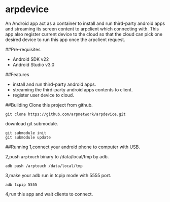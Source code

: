 # arpdevice

An Android app act as a container to install and run third-party android apps and streaming its screen content to arpclient which connecting with. This app also register current device to the cloud so that the cloud can pick one desired device to run this app once the arpclient request.

##Pre-requisites

* Android SDK v22
* Android Studio v3.0

##Features

*  install and run third-party android apps.
*  streaming the third-party android apps contents to client.
*  register user device to cloud.

##Building
Clone this project from github.

```
git clone https://github.com/arpnetwork/arpdevice.git

```
download git submodule.

```
git submodule init
git submodule update

```

##Running
1,connect your android phone to computer with USB.

2,push `arptouch` binary to /data/local/tmp by adb.

```
adb push /arptouch /data/local/tmp
```

3,make your adb run in tcpip mode with 5555 port.
```
adb tcpip 5555
```

4,run this app and wait clients to connect.

